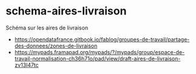 # schema-aires-livraison
Schéma sur les aires de livraison

- https://opendatafrance.gitbook.io/fablog/groupes-de-travail/partage-des-donnees/zones-de-livraison
- https://mypads.framapad.org/mypads/?/mypads/group/espace-de-travail-normalisation-ch36h71o/pad/view/draft-aires-de-livraison-zv13l47tc

